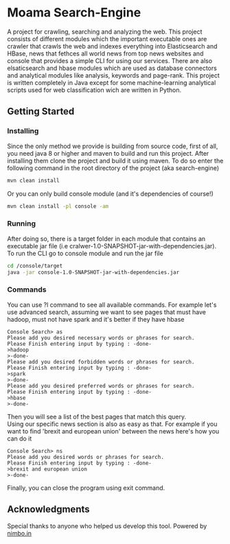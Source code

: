 # Moama Search-Engine
A project for crawling, searching and analyzing the web. This project consists of different modules which the important executable ones are crawler that crawls the web and indexes everything into Elasticsearch and HBase, news that fethces all world news from top news websites and console that provides a simple CLI for using our services. There are also elsaticsearch and hbase modules which are used as database connectors and analytical modules like analysis, keywords and page-rank. This project is written completely in Java except for some machine-learning analytical scripts used for web classification wich are written in Python.

## Getting Started
### Installing
Since the only method we provide is building from source code, first of all, you need java 8 or higher and maven to build and run this project. After installing them clone the project and build it using maven. To do so enter the following command in the root directory of the project (aka search-engine)
```bash
mvn clean install 
```
Or you can only build console module (and it's dependencies of course!) 
```bash
mvn clean install -pl console -am 
```
### Running
After doing so, there is a target folder in each module that contains an executable jar file (i.e cralwer-1.0-SNAPSHOT-jar-with-dependencies.jar). To run the CLI go to console module and run the jar file
```bash
cd /console/target
java -jar console-1.0-SNAPSHOT-jar-with-dependencies.jar
```

### Commands
You can use ?l command to see all available commands. For example let's use advanced search, assuming we want to see pages that must have hadoop, must not have spark and it's better if they have hbase
```
Console Search> as
Please add you desired necessary words or phrases for search.
Please Finish entering input by typing : -done-
>hadoop
>-done-
Please add you desired forbidden words or phrases for search.
Please Finish entering input by typing : -done-
>spark
>-done-
Please add you desired preferred words or phrases for search.
Please Finish entering input by typing : -done-
>hbase
>-done-
```
Then you will see a list of the best pages that match this query.</br>
Using our specific news section is also as easy as that. For example if you want to find 'brexit and european union' between the news here's how you can do it
```
Console Search> ns
Please add you desired words or phrases for search.
Please Finish entering input by typing : -done-
>brexit and european union
>-done-
```
Finally, you can close the program using exit command.

## Acknowledgments
Special thanks to anyone who helped us develop this tool. Powered by [nimbo.in](http://nimbo.in)
